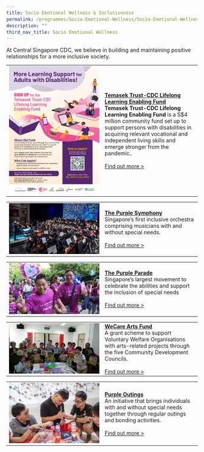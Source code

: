 ```yaml
---
title: Socio Emotional Wellness & Inclusiveness
permalink: /programmes/Socio-Emotional-Wellness/Socio-Emotional-Wellness-Inclusiveness/
description: ""
third_nav_title: Socio Emotional Wellness
---
```

At Central Singapore CDC, we believe in building and maintaining positive relationships for a more inclusive society.

<table border="0" width="100%">
	<tr>
		<td width="50%">
			<img src="/images/Programmes/temasek-fund-a4-021221-(200ppi).jpg">
		</td>
		<td width="50%">
			<a href="/programmes/Service-To-Others/TemasekTrust-CDC-LifelongLearning-Fund"><b>Temasek Trust-CDC Lifelong Learning Enabling Fund</b></a><br>
				<b>Temasek Trust-CDC Lifelong Learning Enabling Fund</b> is a S$4 million community fund set up to support persons with disabilities in acquiring relevant vocational and independent living skills and emerge stronger from the pandemic.</b>.
			<br><br><a href="https://www.sgenable.sg/your-first-stop/training-consultancy/enabling-academy/training/persons-with-disabilities/temasek-trust-cdc-lifelong-learning-enabling-fund">Find out more ></a>
		</td>
	</tr>
</table>

<table border="0" width="100%">
	<tr>
		<td width="50%">
			<img src="/images/Programmes/tps-main.jpg">
		</td>
		<td width="50%">
			<a href="/programmes/Socio-Emotional-Wellness/the-purple-symphony"><b>The Purple Symphony</b></a><br>
Singapore’s first inclusive orchestra comprising musicians with and without special needs.
			<br><br><a href="/programmes/Socio-Emotional-Wellness/the-purple-symphony">Find out more ></a>
		</td>
	</tr>
</table>

<table border="0" width="100%">
	<tr>
		<td width="50%">
			<img src="/images/Programmes/purple-parade-main-image43b225c81b0c43559ef1dc15cbcee737.jpg">
		</td>
		<td width="50%">
			<a href="/programmes/Socio-Emotional-Wellness/purple-parade"><b>The Purple Parade</b></a><br>
Singapore’s largest movement to celebrate the abilities and support the inclusion of special needs
			<br><br><a href="/programmes/Socio-Emotional-Wellness/purple-parade">Find out more ></a>
		</td>
	</tr>
</table>

<table border="0" width="100%">
	<tr>
		<td width="50%">
			<img src="/images/Programmes/5c2d0c2b-7e49-4877-9f6c-54aacd57718a_wecare-art-fund-main-pic.jpg">
		</td>
		<td width="50%">
			<a href="/programmes/Socio-Emotional-Wellness/wecare-arts-fund"><b>WeCare Arts Fund</b></a><br>
A grant scheme to support Voluntary Welfare Organisations with arts-related projects through the five Community Development Councils.
			<br><br><a href="/programmes/Socio-Emotional-Wellness/wecare-arts-fund">Find out more ></a>
		</td>
	</tr>
</table>

<table border="0" width="100%">
	<tr>
		<td width="50%">
			<img src="/images/Programmes/purple-outings-2.jpg">
		</td>
		<td width="50%">
			<a href="/programmes/Socio-Emotional-Wellness/purple-outings"><b>Purple Outings</b></a><br>
An initiative that brings individuals with and without special needs together through regular outings and bonding activities.
			<br><br><a href="/programmes/Socio-Emotional-Wellness/purple-outings">Find out more ></a>
		</td>
	</tr>
</table>